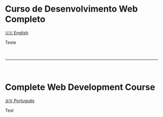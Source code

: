 # Curso de Desenvolvimento Web Completo
[:us: English](#full-web-development-course)

Teste

ㅤ
<hr>
ㅤ

# Complete Web Development Course
[:brazil: Português](#curso-de-desenvolvimento-web-completo)

Test
